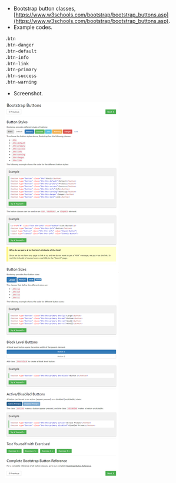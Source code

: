 * Bootstrap button classes, [https://www.w3schools.com/bootstrap/bootstrap_buttons.asp](https://www.w3schools.com/bootstrap/bootstrap_buttons.asp).
* Example codes.

```markdown
.btn
.btn-danger
.btn-default
.btn-info
.btn-link
.btn-primary
.btn-success
.btn-warning
```

* Screenshot.

![./20170526-2040-cet-bootstrap-button-classes-1.png](./20170526-2040-cet-bootstrap-button-classes-1.png)